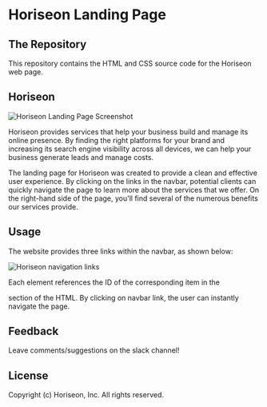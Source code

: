 # Horiseon Landing Page

## The Repository

This repository contains the HTML and CSS source code for the Horiseon web page.

## Horiseon

![Horiseon Landing Page Screenshot](landing-page.png)

Horiseon provides services that help your business build and manage its online presence. By finding the right platforms for your brand and increasing its search engine visibility across all devices, we can help your business generate leads and manage costs.

The landing page for Horiseon was created to provide a clean and effective user experience. By clicking on the links in the navbar, potential clients can quickly navigate the page to learn more about the services that we offer. On the right-hand side of the page, you'll find several of the numerous benefits our services provide.

## Usage

The website provides three links within the navbar, as shown below:

![Horiseon navigation links](./assets/images/screenshot2.png)

Each element references the ID of the corresponding item in the <main> section of the HTML. By clicking on navbar link, the user can instantly navigate the page.  

## Feedback

Leave comments/suggestions on the slack channel! 

## License

Copyright (c) Horiseon, Inc. All rights reserved.


